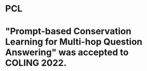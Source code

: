 # PCL
# "Prompt-based Conservation Learning for Multi-hop Question Answering" was accepted to COLING 2022. 
